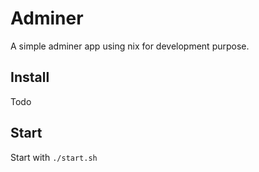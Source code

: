 # Adminer

A simple adminer app using nix for development purpose.

## Install

Todo

## Start

Start with `./start.sh`
